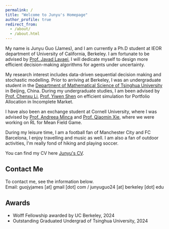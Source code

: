 ```yaml
---
permalink: /
title: "Welcome to Junyu's Homepage"
author_profile: true
redirect_from: 
  - /about/
  - /about.html
---
```


My name is Junyu Guo (James), and I am currently a Ph.D student at IEOR department of University of California, Berkeley. I am fortunate to be  advised by [Prof. Javad Lavaei](https://lavaei.ieor.berkeley.edu/index.html), I will dedicate myself to design more efficient decision-making algorithms for agents under uncertainty.

 My research interest includes data-driven sequential decision making and stochastic modelling. Prior to arriving at Berkeley, I was an undergraduate student in the  [Department of Mathematical Science of Tsinghua University](https://www.math.tsinghua.edu.cn/) in Beijing, China.
During my undergraduate studies, I am been advised by [Prof. Chenxu Li](https://en.gsm.pku.edu.cn/faculty/cxli/), [Prof. Yiwen Shen](https://isom.hkust.edu.hk/faculty-and-staff/directory/yiwenshen) on efficient simulation for Portfolio Allocation in Incomplete Market.       

I have also been an exchange student at Cornell University, where I was advised by [Prof. Andreea Minca](https://www.engineering.cornell.edu/faculty-directory/andreea-c-minca) and [Prof. Qiaomin Xie](https://qiaominxie.github.io/), where we were working on RL for Mean Field Game.


During my leisure time, I am a football fan of Manchester City and FC Barcelona, I enjoy travelling and music as well. I am also a fan of outdoor activities, I'm really fond of hiking and playing soccer. 

You can find my CV here [Junyu's CV](../assets/CV_Junyu_Final.pdf).

## Contact Me
To contact me, see the information below.          
Email: guojyjames [at] gmail [dot] com / junyuguo24 [at] berkeley [dot] edu

## Awards    
- Wolff Fellowship awarded by UC Berkeley, 2024   
- Outstanding Graduated Undergrad of Tsinghua University, 2024








